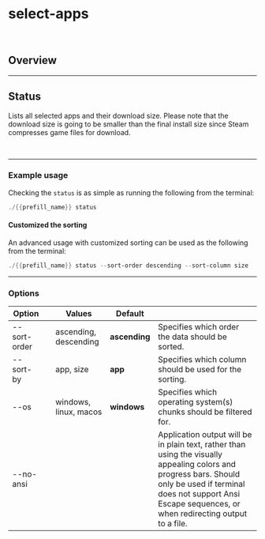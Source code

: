 # select-apps

<div data-cli-player="../casts/select-apps.cast" data-rows=30></div>
<br>

## Overview

<!-- TODO Write this at some point -->

-----

## Status

Lists all selected apps and their download size.  Please note that the download size is going to be smaller than the final install size since Steam compresses game files for download.

<div data-cli-player="../casts/select-apps-status.cast" data-rows=18></div>
<br>

-----

<!-- TODO give this another pass -->

### Example usage

Checking the `status` is as simple as running the following from the terminal:

```powershell
./{{prefill_name}} status
```

#### Customized the sorting

An advanced usage with customized sorting can be used as the following from the terminal:

```powershell
./{{prefill_name}} status --sort-order descending --sort-column size
```

-----

### Options

| Option       |     | Values                | Default       |                                                                                                                                                                                                                            |
| ------------ | --- | --------------------- | ------------- | -------------------------------------------------------------------------------------------------------------------------------------------------------------------------------------------------------------------------- |
| --sort-order |     | ascending, descending | **ascending** | Specifies which order the data should be sorted.                                                                                                                                                                           |
| --sort-by    |     | app, size             | **app**       | Specifies which column should be used for the sorting.                                                                                                                                                                     |
| --os         |     | windows, linux, macos | **windows**   | Specifies which operating system(s) chunks should be filtered for.                                                                                                                                                         |
| --no-ansi    |     |                       |               | Application output will be in plain text, rather than using the visually appealing colors and progress bars. Should only be used if terminal does not support Ansi Escape sequences, or when redirecting output to a file. |
